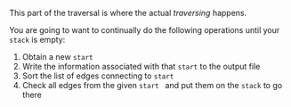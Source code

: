 <!---title{print_ordered_file_structure() Function Part 2}--->

<!--badges={Python:9,Algorithms:9}-->

<!--concepts={directedGraphs, introToGraphs, useOfGraphs, Depth First Search (DFS), Stack Manipulation}-->

This part of the traversal is where the actual *traversing* happens. 

You are going to want to continually do the following operations until your `stack` is empty:

1. Obtain a new `start`
2. Write the information associated with that `start` to the output file
3. Sort the list of edges connecting to `start`
4. Check all edges from the given `start ` and put them on the `stack` to go there


